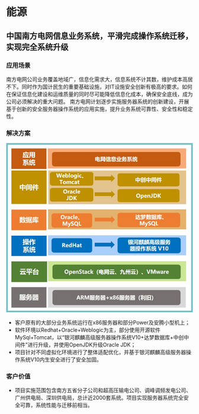 <div class="markdown">

# 能源

## 中国南方电网信息业务系统，平滑完成操作系统迁移，实现完全系统升级


### 应用场景

南方电网公司业务覆盖地域广，信息化需求大，信息系统不计其数，维护成本高居不下。同时作为国计民生的重要基础设施，对IT设施安全创新有极高的要求。如何在保证信息化建设和运维质量的同时尽可能降低信息化成本，确保安全底线，成为公司必须解决的重大问题。 南方电网计划逐步实施服务器系统的创新建设，开展基于创新的安全服务器操作系统的应用实施，提升业务系统可靠性、安全性和稳定性。

### 解决方案

![e2](./image//e2.jpg)

- 客户原有的大部分业务系统运行在x86服务器和部分Power及安腾小型机上；
- 软件环境以Redhat+Oracle+Weblogic为主，部分使用开源软件MySql+Tomcat，以“银河麒麟高级服务器操作系统V10+达梦数据库+中创中间件”进行升级，并使用OpenJDK升级Oracle JDK；
- 项目针对不同虚拟化环境进行了整体适配优化，并基于银河麒麟高级服务器操作系统V10内生安全进行了安全加固。

### 客户价值

- 项目实施范围包含南方五省分子公司和超高压输电公司、调峰调频发电公司、广州供电局、深圳供电局，总计近2000套系统。项目实现服务器系统完全安全可靠，系统性能与迁移前相当。


</div>
